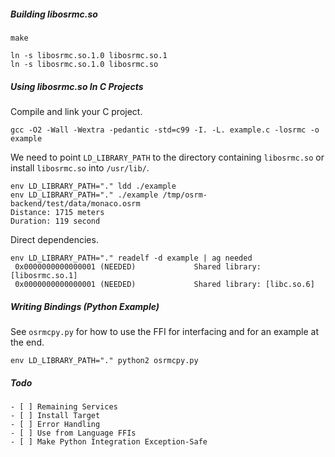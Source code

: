 ##### Building libosrmc.so

    make

    ln -s libosrmc.so.1.0 libosrmc.so.1
    ln -s libosrmc.so.1.0 libosrmc.so

##### Using libosrmc.so In C Projects

Compile and link your C project.

    gcc -O2 -Wall -Wextra -pedantic -std=c99 -I. -L. example.c -losrmc -o example

We need to point `LD_LIBRARY_PATH` to the directory containing `libosrmc.so` or install `libosrmc.so` into `/usr/lib/`.

    env LD_LIBRARY_PATH="." ldd ./example
    env LD_LIBRARY_PATH="." ./example /tmp/osrm-backend/test/data/monaco.osrm
    Distance: 1715 meters
    Duration: 119 second

Direct dependencies.

    env LD_LIBRARY_PATH="." readelf -d example | ag needed
     0x0000000000000001 (NEEDED)             Shared library: [libosrmc.so.1]
     0x0000000000000001 (NEEDED)             Shared library: [libc.so.6]

##### Writing Bindings (Python Example)

See `osrmcpy.py` for how to use the FFI for interfacing and for an example at the end.

    env LD_LIBRARY_PATH="." python2 osrmcpy.py

##### Todo

    - [ ] Remaining Services
    - [ ] Install Target
    - [ ] Error Handling
    - [ ] Use from Language FFIs
    - [ ] Make Python Integration Exception-Safe
